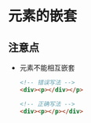 # 元素的嵌套

## 注意点

- 元素不能相互嵌套

    ```html
    <!-- 错误写法 -->
    <div><p></div></p>

    <!-- 正确写法 -->
    <div><p></p></div>
    ```
